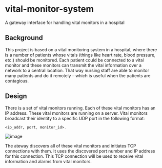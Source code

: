 # vital-monitor-system
A gateway interface for handling vital monitors in a hospital

## Background 

This project is based on a vital monitoring system in a hospital, where there is a
number of patients whose vitals (things like heart rate, blood pressure, etc.) should be
monitored. Each patient could be connected to a vital monitor and these monitors can
transmit the vital information over a network to a central location. That way nursing staff
are able to monitor many patients and do it remotely – which is useful when the
patients are contagious.

## Design

There is a set of vital monitors running. Each of these vital
monitors has an IP address. These vital monitors are running on a server. Vital
monitors broadcast their identity to a specific UDP port in the following format:

```<ip_addr, port, monitor_id>.```

![image](https://user-images.githubusercontent.com/59658804/157480845-edfe4ccd-cf71-4070-9a04-2ee0112caf11.png)

The ateway discovers all of these vital monitors and initiates TCP connections with
them. It uses the discovered port number and IP address for this
connection. This TCP connection will be used to receive vital information and
alarms from vital monitors.
